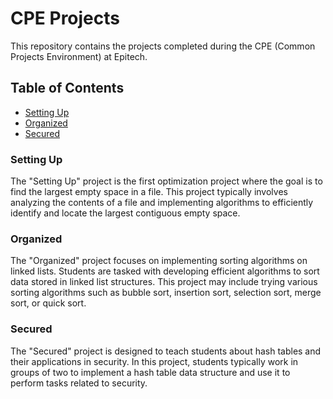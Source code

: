 # CPE Projects

This repository contains the projects completed during the CPE (Common Projects Environment) at Epitech.

## Table of Contents

- [Setting Up](#setting-up)
- [Organized](#organized)
- [Secured](#secured)

### Setting Up

The "Setting Up" project is the first optimization project where the goal is to find the largest empty space in a file. This project typically involves analyzing the contents of a file and implementing algorithms to efficiently identify and locate the largest contiguous empty space.

### Organized

The "Organized" project focuses on implementing sorting algorithms on linked lists. Students are tasked with developing efficient algorithms to sort data stored in linked list structures. This project may include trying various sorting algorithms such as bubble sort, insertion sort, selection sort, merge sort, or quick sort.

### Secured

The "Secured" project is designed to teach students about hash tables and their applications in security. In this project, students typically work in groups of two to implement a hash table data structure and use it to perform tasks related to security.

